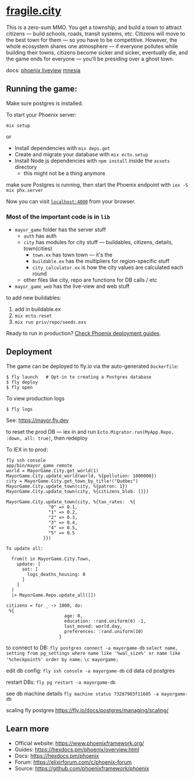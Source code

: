 # [fragile.city](https://www.fragile.city/)

This is a zero-sum MMO. You get a township, and build a town to attract citizens — build schools, roads, transit systems, etc. Citizens will move to the best town for them — so you have to be competitive. However, the whole ecosystem shares one atmosphere — if everyone pollutes while building their towns, citizens become sicker and sicker, eventually die, and the game ends for everyone — you'll be presiding over a ghost town.

docs:
[phoenix liveview](https://hexdocs.pm/phoenix_live_view/Phoenix.LiveView.html)
[mnesia](https://elixirschool.com/en/lessons/storage/mnesia)

## Running the game:

Make sure postgres is installed.

To start your Phoenix server:

`mix setup`

or

- Install dependencies with `mix deps.get`
- Create and migrate your database with `mix ecto.setup`
- Install Node.js dependencies with `npm install` inside the `assets` directory
  - this might not be a thing anymore

make sure Postgres is running, then start the Phoenix endpoint with `iex -S mix phx.server`

Now you can visit [`localhost:4000`](http://localhost:4000) from your browser.

### Most of the important code is in `lib`

- `mayor_game` folder has the server stuff
  - `auth` has auth
  - `city` has modules for city stuff — buildables, citizens, details, town(cities)
    - `town.ex` has town town — it's the
    - `buildable.ex` has the multipliers for region-specific stuff
    - `city_calculator.ex` is how the city values are calculated each round
  - other files like city, repo are functions for DB calls / etc
- `mayor_game_web` has the live-view and web stuff

to add new buildables:

1. add in buildable.ex
2. `mix ecto.reset`
3. `mix run priv/repo/seeds.exs`

Ready to run in production? [Check Phoenix deployment guides](https://hexdocs.pm/phoenix/deployment.html).

## Deployment

The game can be deployed to fly.io via the auto-generated `Dockerfile`:

```
$ fly launch   # Opt-in to creating a Postgres database
$ fly deploy
$ fly open
```

To view production logs

```
$ fly logs
```

See: https://mayor.fly.dev

to reset the prod DB — iex in and run `Ecto.Migrator.run(MyApp.Repo, :down, all: true)`, then redeploy

To IEX in to prod:

```
fly ssh console
app/bin/mayor_game remote
world = MayorGame.City.get_world(1)
MayorGame.City.update_world(world, %{pollution: 1000000})
city = MayorGame.City.get_town_by_title!("Québec")
MayorGame.City.update_town(city, %{patron: 1})
MayorGame.City.update_town(city, %{citizens_blob: []})

MayorGame.City.update_town(city, %{tax_rates:  %{
                "0" => 0.1,
                "1" => 0.2,
                "2" => 0.3,
                "3" => 0.4,
                "4" => 0.5,
                "5" => 0.5
              }})

To update all:

  from(t in MayorGame.City.Town,
    update: [
      set: [
        logs_deaths_housing: 0
      ]
    ]
  )
  |> MayorGame.Repo.update_all([])

citizens = for _ -> 1000, do:
 %{
                      age: 0,
                      education: :rand.uniform(6) -1,
                      last_moved: world.day,
                      preferences: :rand.uniform(10)
                    }

```

to connect to DB:
`fly postgres connect -a mayorgame-db`
`select name, setting from pg_settings where name like '%wal_size%' or name like '%checkpoint%' order by name;`
`\c mayorgame;`

edit db config:
`fly ssh console -a mayorgame-db`
cd data
cd postgres

restart DBs:
`fly pg restart -a mayorgame-db`

see db machine details
`fly machine status 73287903f11685 -a mayorgame-db`

scaling fly postgres
https://fly.io/docs/postgres/managing/scaling/

## Learn more

- Official website: https://www.phoenixframework.org/
- Guides: https://hexdocs.pm/phoenix/overview.html
- Docs: https://hexdocs.pm/phoenix
- Forum: https://elixirforum.com/c/phoenix-forum
- Source: https://github.com/phoenixframework/phoenix
